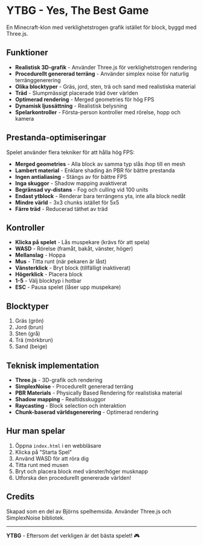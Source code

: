 # YTBG - Yes, The Best Game

En Minecraft-klon med verklighetstrogen grafik istället för block, byggd med Three.js.

## Funktioner

- **Realistisk 3D-grafik** - Använder Three.js för verklighetstrogen rendering
- **Procedurellt genererad terräng** - Använder simplex noise för naturlig terränggenerering
- **Olika blocktyper** - Gräs, jord, sten, trä och sand med realistiska material
- **Träd** - Slumpmässigt placerade träd över världen
- **Optimerad rendering** - Merged geometries för hög FPS
- **Dynamisk ljussättning** - Realistisk belysning
- **Spelarkontroller** - Första-person kontroller med rörelse, hopp och kamera

## Prestanda-optimiseringar

Spelet använder flera tekniker för att hålla hög FPS:

- **Merged geometries** - Alla block av samma typ slås ihop till en mesh
- **Lambert material** - Enklare shading än PBR för bättre prestanda  
- **Ingen antialiasing** - Stängs av för bättre FPS
- **Inga skuggor** - Shadow mapping avaktiverat
- **Begränsad vy-distans** - Fog och culling vid 100 units
- **Endast ytblock** - Renderar bara terrängens yta, inte alla block nedåt
- **Mindre värld** - 3x3 chunks istället för 5x5
- **Färre träd** - Reducerad täthet av träd

## Kontroller

- **Klicka på spelet** - Lås muspekare (krävs för att spela)
- **WASD** - Rörelse (framåt, bakåt, vänster, höger)
- **Mellanslag** - Hoppa
- **Mus** - Titta runt (när pekaren är låst)
- **Vänsterklick** - Bryt block (tillfälligt inaktiverat)
- **Högerklick** - Placera block
- **1-5** - Välj blocktyp i hotbar
- **ESC** - Pausa spelet (låser upp muspekare)

## Blocktyper

1. Gräs (grön)
2. Jord (brun)
3. Sten (grå)
4. Trä (mörkbrun)
5. Sand (beige)

## Teknisk implementation

- **Three.js** - 3D-grafik och rendering
- **SimplexNoise** - Procedurellt genererad terräng
- **PBR Materials** - Physically Based Rendering för realistiska material
- **Shadow mapping** - Realtidsskuggor
- **Raycasting** - Block selection och interaktion
- **Chunk-baserad världsgenerering** - Optimerad rendering

## Hur man spelar

1. Öppna `index.html` i en webbläsare
2. Klicka på "Starta Spel"
3. Använd WASD för att röra dig
4. Titta runt med musen
5. Bryt och placera block med vänster/höger musknapp
6. Utforska den procedurellt genererade världen!

## Credits

Skapad som en del av Björns spelhemsida.
Använder Three.js och SimplexNoise bibliotek.

---

**YTBG** - Eftersom det verkligen är det bästa spelet! 🎮
